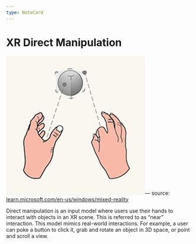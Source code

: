 ```yaml
---
type: NoteCard
---
```


# XR Direct Manipulation

![{width=281,height=auto}](../attachments/hands-and-controllers-point-and-commit.jpg)— source: [learn.microsoft.com/en-us/windows/mixed-reality](https://learn.microsoft.com/en-us/windows/mixed-reality)

Direct manipulation is an input model where users use their hands to interact with objects in an XR scene. This is referred to as “near” interaction. This model mimics real-world interactions. For example, a user can poke a button to click it, grab and rotate an object in 3D space, or point and scroll a view.
